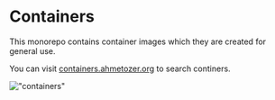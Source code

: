 # Containers

This monorepo contains container images which they are created for general use.

You can visit [containers.ahmetozer.org](https://containers.ahmetozer.org) to search continers.

!["containers"](https://unsplash.com/photos/hHntcuiLbOg/download?ixid=MnwxMjA3fDB8MXxzZWFyY2h8NTh8fGNvbnRhaW5lcnxlbnwwfHx8fDE2NDM0OTEzMjg&force=true)
